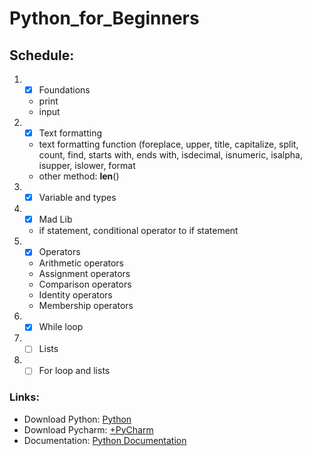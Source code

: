 # **Python_for_Beginners**
## Schedule:

1. - [x] Foundations
   - print
   - input
2. - [x] Text formatting
   - text formatting function (foreplace, upper, title, capitalize,
							   split, count, find, starts with,
						       ends with, isdecimal, isnumeric, isalpha,
							   isupper, islower, format
   - other method: __len__()
3. - [x] Variable and types
4. - [x] Mad Lib
   - if statement, conditional operator to if statement
5. - [x] Operators
   - Arithmetic operators
   - Assignment operators
   - Comparison operators
   - Identity operators
   - Membership operators
6. - [x] While loop
7. - [ ] Lists
8. - [ ] For loop and lists

### Links:
- Download Python: [Python](https://www.python.org/)
- Download Pycharm: [+PyCharm](https://www.jetbrains.com/pycharm/)
- Documentation: [Python Documentation](https://docs.python.org/3/)